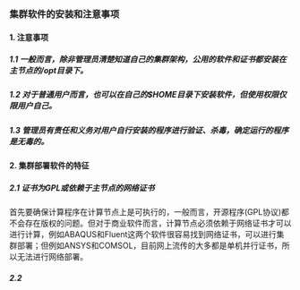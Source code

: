 ### 集群软件的安装和注意事项

#### 1. 注意事项

##### 1.1 一般而言，除非管理员清楚知道自己的集群架构，公用的软件和证书都安装在主节点的/opt目录下。

##### 1.2 对于普通用户而言，也可以在自己的$HOME目录下安装软件，但使用权限仅限用户自己。

##### 1.3 管理员有责任和义务对用户自行安装的程序进行验证、杀毒，确定运行的程序是无毒的。


#### 2. 集群部署软件的特征

##### 2.1 证书为GPL或依赖于主节点的网络证书

首先要确保计算程序在计算节点上是可执行的，一般而言，开源程序(GPL协议)都不会存在版权的问题。但对于商业软件而言，计算节点必须依赖于网络证书才可以进行计算，例如ABAQUS和Fluent这两个软件很容易找到网络证书，可以进行集群部署；但例如ANSYS和COMSOL，目前网上流传的大多都是单机并行证书，所以无法进行网络部署。

##### 2.2 
